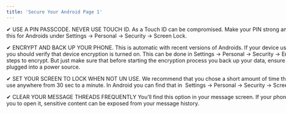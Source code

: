 ```yaml
---
title: 'Secure Your Android Page 1'
---
```


<div class="" markdown="1" style="height: 540px; width: 960px; background-image: url('/user/pages/12.secure-your-android-page-1/secureyourandroid.png'); background-repeat: norepeat norepeat; background-size: auto auto;" >

<div>
     <!--- spacer div -->
</div>
<div style="font-family:Arial, color:white; font-size:14px;"> 
✔ USE A PIN PASSCODE. NEVER USE TOUCH ID. As a Touch ID can be compromised. Make your PIN strong and at least 8 digits. You can find this for Androids under Settings → Personal → Security → Screen Lock.

✔ ENCRYPT AND BACK UP YOUR PHONE. This is automatic with recent versions of Androids. If your device uses Android version 4.0 or newer, you should verify that device encryption is turned on. This can be done in Settings → Personal → Security → Encryption. If it is not follow the steps to encrypt. But just make sure that before starting the encryption process you back up your data, ensure the phone is fully charged and plugged into a power source.
 
✔ SET YOUR SCREEN TO LOCK WHEN NOT UN USE. We recommend that you chose a short amount of time that does not drive you crazy. We use anywhere from 30 sec to a minute. In Android you can find that in  Settings → Personal → Security → Screen Lock. 

✔ CLEAR YOUR MESSAGE THREADS FREQUENTLY You’ll find this option in your message screen. If your phone is confiscated they can compel you to open it, sensitive content can be exposed from your message history.
</div>